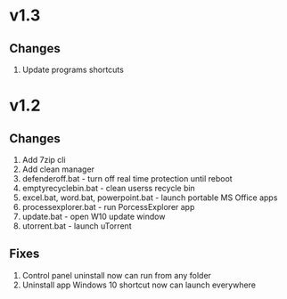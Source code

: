 # v1.3
## Changes
1. Update programs shortcuts

# v1.2
## Changes
1. Add 7zip cli
2. Add clean manager
3. defenderoff.bat - turn off real time protection until reboot
4. emptyrecyclebin.bat - clean userss recycle bin
5. excel.bat, word.bat, powerpoint.bat - launch portable MS Office apps
6. processexplorer.bat - run PorcessExplorer app
7. update.bat - open W10 update window
8. utorrent.bat - launch uTorrent

## Fixes
1. Control panel uninstall now can run from any folder
2. Uninstall app Windows 10 shortcut now can launch everywhere
